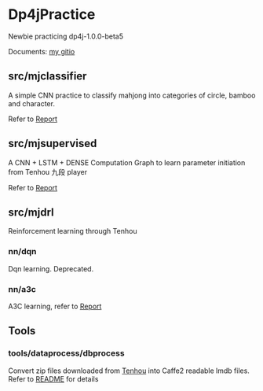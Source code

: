 # Dp4jPractice
Newbie practicing dp4j-1.0.0-beta5

Documents: [my gitio](https://fulltopic.github.io/)

## src/mjclassifier
A simple CNN practice to classify mahjong into categories of circle, bamboo and character.

Refer to [Report](src/main/java/dp4jpractice/org/mjclassifier/Tuning.md)

## src/mjsupervised
A CNN + LSTM + DENSE Computation Graph to learn parameter initiation from Tenhou 九段 player

Refer to [Report](src/main/java/dp4jpractice/org/mjsupervised/Report.md)

## src/mjdrl
Reinforcement learning through Tenhou

### nn/dqn
Dqn learning. Deprecated.

### nn/a3c
A3C learning, refer to [Report](src/main/java/dp4jpractice/org/mjdrl/A3CReport.md)

## Tools

### tools/dataprocess/dbprocess
Convert zip files downloaded from [Tenhou](http://tenhou.net/ranking.html) into Caffe2 readable lmdb files. 
Refer to [README](./src/main/java/dp4jpractice/org/tools/dataprocess/dbprocess/README.md) for details